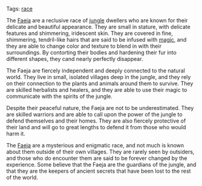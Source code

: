 Tags: [race](Races)

The [Faeja](Faeja) are a reclusive race of [jungle](Jungles) dwellers who are known for their delicate and beautiful appearance. They are small in stature, with delicate features and shimmering, iridescent skin. They are covered in fine, shimmering, tendril-like hairs that are said to be infused with [magic](Magic), and they are able to change color and texture to blend in with their surroundings. By contorting their bodies and hardening their fur into different shapes, they cand nearly perfectly disappear.

The Faeja are fiercely independent and deeply connected to the natural world. They live in small, isolated villages deep in the jungle, and they rely on their connection to the plants and animals around them to survive. They are skilled herbalists and healers, and they are able to use their magic to communicate with the spirits of the jungle.

Despite their peaceful nature, the Faeja are not to be underestimated. They are skilled warriors and are able to call upon the power of the jungle to defend themselves and their homes. They are also fiercely protective of their land and will go to great lengths to defend it from those who would harm it.

The [Faeja](Faeja) are a mysterious and enigmatic race, and not much is known about them outside of their own villages. They are rarely seen by outsiders, and those who do encounter them are said to be forever changed by the experience. Some believe that the Faeja are the guardians of the jungle, and that they are the keepers of ancient secrets that have been lost to the rest of the world.


